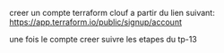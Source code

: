 creer un compte terraform clouf a partir du lien suivant:
https://app.terraform.io/public/signup/account

une fois le compte creer suivre les etapes du tp-13

